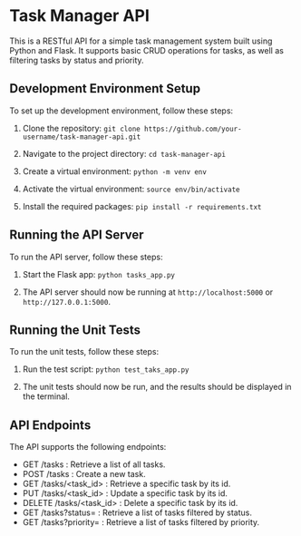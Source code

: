 # Task Manager API

This is a RESTful API for a simple task management system built using Python and Flask. It supports basic CRUD operations for tasks, as well as filtering tasks by status and priority.

## Development Environment Setup

To set up the development environment, follow these steps:

1. Clone the repository:
```git clone https://github.com/your-username/task-manager-api.git```

2. Navigate to the project directory:
```cd task-manager-api```

3. Create a virtual environment:
```python -m venv env```

4. Activate the virtual environment:
```source env/bin/activate```

5. Install the required packages:
```pip install -r requirements.txt```

## Running the API Server

To run the API server, follow these steps:

1. Start the Flask app:
```python tasks_app.py```

2. The API server should now be running at `http://localhost:5000` or `http://127.0.0.1:5000`.

## Running the Unit Tests

To run the unit tests, follow these steps:

1. Run the test script:
```python test_taks_app.py```


3. The unit tests should now be run, and the results should be displayed in the terminal.

## API Endpoints

The API supports the following endpoints:

- GET /tasks : Retrieve a list of all tasks.
- POST /tasks : Create a new task.
- GET /tasks/<task_id> : Retrieve a specific task by its id.
- PUT /tasks/<task_id> : Update a specific task by its id.
- DELETE /tasks/<task_id> : Delete a specific task by its id.
- GET /tasks?status=<status> : Retrieve a list of tasks filtered by status.
- GET /tasks?priority=<priority> : Retrieve a list of tasks filtered by priority.


















